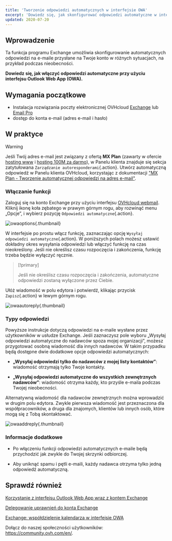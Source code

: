 ```yaml
---
title: 'Tworzenie odpowiedzi automatycznych w interfejsie OWA'
excerpt: 'Dowiedz się, jak skonfigurować odpowiedzi automatyczne w interfejsie OWA'
updated: 2020-07-20
---
```


## Wprowadzenie

Ta funkcja programu Exchange umożliwia skonfigurowanie automatycznych odpowiedzi na e-maile przysłane na Twoje konto w różnych sytuacjach, na przykład podczas nieobecności.

**Dowiedz się, jak włączyć odpowiedzi automatyczne przy użyciu interfejsu Outlook Web App (OWA).**

## Wymagania początkowe

 - Instalacja rozwiązania poczty elektronicznej OVHcloud [Exchange](/links/web/emails-hosted-exchange) lub [Email Pro](/links/web/email-pro)
- dostęp do konta e-mail (adres e-mail i hasło)

## W praktyce

> [!warning]
>
> Jeśli Twój adres e-mail jest związany z ofertą **MX Plan** (zawarty w ofercie [hosting www](/links/web/hosting) i [hosting 100M za darmo](/links/web/domains-free-hosting)), w Panelu klienta znajduje się sekcja zatytułowana `Zarządzanie autoresponderami`{.action}. Utwórz automatyczną odpowiedź w Panelu klienta OVHcloud, korzystając z dokumentacji ["MX Plan - Tworzenie automatycznej odpowiedzi na adres e-mail"](/pages/web_cloud/email_and_collaborative_solutions/mx_plan/feature_auto_responses).

### Włączanie funkcji

Zaloguj się na konto Exchange przy użyciu interfejsu [OVHcloud webmail](/links/web/email). Kliknij ikonę koła zębatego w prawym górnym rogu, aby rozwinąć menu „Opcje”, i wybierz pozycję `Odpowiedzi automatyczne`{.action}.

![owaoptions](images/exchange-autorep-step1.png){.thumbnail}

W interfejsie po prostu włącz funkcję, zaznaczając opcję `Wysyłaj odpowiedzi automatyczne`{.action}. W poniższych polach możesz ustawić dokładny okres wysyłania odpowiedzi lub włączyć funkcję na czas nieokreślony. Jeśli nie określisz czasu rozpoczęcia i zakończenia, funkcję trzeba będzie wyłączyć ręcznie.

> [!primary]
>
> Jeśli nie określisz czasu rozpoczęcia i zakończenia, automatyczne odpowiedzi zostaną wyłączone przez Ciebie.

Ułóż wiadomość w polu edytora i potwierdź, klikając przycisk `Zapisz`{.action} w lewym górnym rogu.

![owaautoreply](images/exchange-autorep-step2.png){.thumbnail}

### Typy odpowiedzi

Powyższe instrukcje dotyczą odpowiedzi na e-maile wysłane przez użytkowników w usłudze Exchange. Jeśli zaznaczysz pole wyboru „Wysyłaj odpowiedzi automatyczne do nadawców spoza mojej organizacji”, możesz przygotować osobną wiadomość dla innych nadawców. W takim przypadku będą dostępne dwie dodatkowe opcje odpowiedzi automatycznych:

- **„Wysyłaj odpowiedzi tylko do nadawców z mojej listy kontaktów”**: wiadomość otrzymają tylko Twoje kontakty.

- **„Wysyłaj odpowiedzi automatyczne do wszystkich zewnętrznych nadawców”**: wiadomość otrzyma każdy, kto przyśle e-maila podczas Twojej nieobecności.

Alternatywną wiadomość dla nadawców zewnętrznych można wprowadzić w drugim polu edytora. Zwykle pierwsza wiadomość jest przeznaczona dla współpracowników, a druga dla znajomych, klientów lub innych osób, które mogą się z Tobą skontaktować.

![owaaddreply](images/exchange-autorep-step3.png){.thumbnail}

### Informacje dodatkowe

- Po włączeniu funkcji odpowiedzi automatycznych e-maile będą przychodzić jak zwykle do Twojej skrzynki odbiorczej.

- Aby uniknąć spamu i pętli e-maili, każdy nadawca otrzyma tylko jedną odpowiedź automatyczną.

## Sprawdź również

[Korzystanie z interfejsu Outlook Web App wraz z kontem Exchange](/pages/web_cloud/email_and_collaborative_solutions/using_the_outlook_web_app_webmail/email_owa)

[Delegowanie uprawnień do konta Exchange](/pages/web_cloud/email_and_collaborative_solutions/microsoft_exchange/feature_delegation)

[Exchange: współdzielenie kalendarza w interfejsie OWA](/pages/web_cloud/email_and_collaborative_solutions/using_the_outlook_web_app_webmail/owa_calendar_sharing)

Dołącz do naszej społeczności użytkowników: <https://community.ovh.com/en/>.